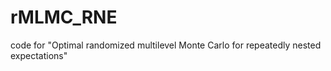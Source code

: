 # rMLMC_RNE
code for "Optimal randomized multilevel Monte Carlo for repeatedly nested expectations" 

